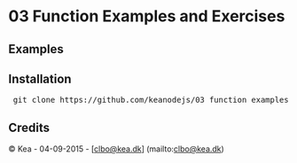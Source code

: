 # 03 Function Examples and Exercises

## Examples   

## Installation

<pre> git clone https://github.com/keanodejs/03_function_examples_and_exercises.git </pre>

## Credits

&copy; Kea - 04-09-2015 - [clbo@kea.dk]  (mailto:clbo@kea.dk)